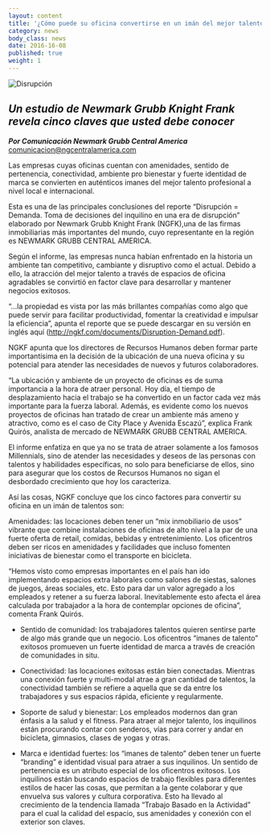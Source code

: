 ```yaml
---
layout: content
title: '¿Cómo puede su oficina convertirse en un imán del mejor talento profesional?'
category: news
body_class: news
date: 2016-16-08
published: true
weight: 1
---
```

![Disrupción](/images/news-images/disrupcion.png)

## _Un estudio de Newmark Grubb Knight Frank revela cinco claves que usted debe conocer_

**_Por Comunicación Newmark Grubb Central America_**<br/>
<a href="mailto:comunicacion@ngcentralamerica.com">comunicacion@ngcentralamerica.com</a>

Las empresas cuyas oficinas cuentan con amenidades, sentido de pertenencia, conectividad, ambiente pro bienestar y fuerte identidad de marca se convierten en auténticos imanes del mejor talento profesional a nivel local e internacional.

Esta es una de las principales conclusiones del reporte “Disrupción = Demanda. Toma de decisiones del inquilino en una era de disrupción” elaborado por Newmark Grubb Knight Frank (NGFK),una de las firmas inmobiliarias más importantes del mundo, cuyo representante en la región es NEWMARK GRUBB CENTRAL AMERICA.

Según el informe, las empresas nunca habían enfrentado en la historia un ambiente tan competitivo, cambiante y disruptivo como el actual. Debido a ello, la atracción del mejor talento a través de espacios de oficina agradables se convirtió en factor clave para desarrollar y mantener negocios exitosos.

“...la propiedad es vista por las más brillantes compañías como algo que puede servir para facilitar productividad, fomentar la creatividad e impulsar la eficiencia”, apunta el reporte que se puede descargar en su versión en inglés aquí (<a href="http://ngkf.com/documents/Disruption-Demand.pdf" download>http://ngkf.com/documents/Disruption-Demand.pdf</a>).

NGKF apunta que los directores de Recursos Humanos deben formar parte importantísima en la decisión de la ubicación de una nueva oficina y su potencial para atender las necesidades de nuevos y futuros colaboradores.

“La ubicación y ambiente de un proyecto de oficinas es de suma importancia a la hora de atraer personal. Hoy día, el tiempo de desplazamiento hacia el trabajo se ha convertido en un factor cada vez más importante para la fuerza laboral. Además, es evidente como los nuevos proyectos de oficinas han tratado de crear un ambiente más ameno y atractivo, como es el caso de City Place y Avenida Escazú”, explica Frank Quirós, analista de mercado de NEWMARK GRUBB CENTRAL AMERICA.

El informe enfatiza en que ya no se trata de atraer solamente a los famosos Millennials, sino de atender las necesidades y deseos de las personas con talentos y habilidades específicas, no solo para beneficiarse de ellos, sino para asegurar que los costos de Recursos Humanos no sigan el desbordado crecimiento que hoy los caracteriza.

Así las cosas, NGKF concluye que los cinco factores para convertir su oficina en un imán de talentos son:

Amenidades: las locaciones deben tener un “mix inmobiliario de usos” vibrante que combine instalaciones de oficinas de alto nivel a la par de una fuerte oferta de retail, comidas, bebidas y entretenimiento. Los oficentros deben ser ricos en amenidades y facilidades que incluso fomenten iniciativas de bienestar como el transporte en bicicleta.

“Hemos visto como empresas importantes en el país han ido implementando espacios extra laborales como salones de siestas, salones de juegos, áreas sociales, etc. Esto para dar un valor agregado a los empleados y retener a su fuerza laboral. Inevitablemente esto afecta el área calculada por trabajador a la hora de contemplar opciones de oficina”, comenta Frank Quirós.

 - Sentido de comunidad: los trabajadores talentos quieren sentirse parte de algo más grande que un negocio. Los oficentros “imanes de talento” exitosos promueven un fuerte identidad de marca a través de creación de comunidades in situ.

 - Conectividad: las locaciones exitosas están bien conectadas. Mientras una conexión fuerte y multi-modal atrae a gran cantidad de talentos, la conectividad también se refiere a aquella que se da entre los trabajadores y sus espacios rápida, eficiente y regularmente.

 - Soporte de salud y bienestar: Los empleados modernos dan gran énfasis a la salud y el fitness. Para atraer al mejor talento, los inquilinos están procurando contar con senderos, vías para correr y andar en bicicleta, gimnasios, clases de yogas y otras.

 - Marca e identidad fuertes: los “imanes de talento” deben tener un fuerte “branding” e identidad visual para atraer a sus inquilinos. Un sentido de pertenencia es un atributo especial de los oficentros exitosos. Los inquilinos están buscando espacios de trabajo flexibles para diferentes estilos de hacer las cosas, que permitan a la gente colaborar y que envuelva sus valores y cultura corporativa. Esto ha llevado al crecimiento de la tendencia llamada “Trabajo Basado en la Actividad” para el cual la calidad del espacio, sus amenidades y conexión con el exterior son claves.
